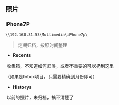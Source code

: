 ## 照片

### iPhone7P

`\\192.168.31.53\Multimedia\iPhone7p\`

> 定期归档，按照时间整理

- **Recents**

​    收集箱，不知道如何归类，或者不重要的可以扔到这里

（如果是Inbox项目，只需要精确到月份即可）

- **Historys**

​    以前的照片，未归档，搞不清楚了